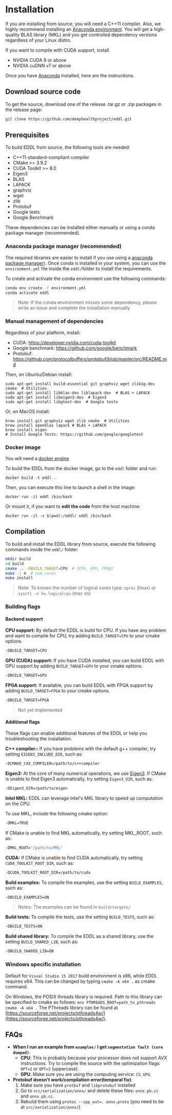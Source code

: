 # Installation

If you are installing from source, you will need a C++11 compiler. Also, we highly recommend installing an [Anaconda environment](https://docs.conda.io/en/latest/miniconda.html). 
You will get a high-quality BLAS library (MKL) and you get controlled dependency versions regardless of your Linux distro.

If you want to compile with CUDA support, install

- NVIDIA CUDA 9 or above
- NVIDIA cuDNN v7 or above

Once you have [Anaconda](https://docs.conda.io/en/latest/miniconda.html) installed, here are the instructions.


## Download source code

To get the source, download one of the release .tar.gz or .zip packages in the release page:

```bash
git clone https://github.com/deephealthproject/eddl.git
```


## Prerequisites

To build EDDL from source, the following tools are needed:

- C++11-standard-compliant compiler
- CMake >= 3.9.2
- CUDA Toolkit >= 8.0
- Eigen3
- BLAS
- LAPACK
- graphviz
- wget
- zlib
- Protobuf
- Google tests
- Google Benchmark

These dependencies can be installed either manually or using a conda package manager (recommended).


### Anaconda package manager (recommended)

The required libraries are easier to install if you use using a [anaconda package manager](https://docs.conda.io/en/latest/miniconda.html)).
Once conda is installed in your system, you can use the `environment.yml` file inside the `eddl/`folder to install the requirements.

To create and activate the conda environment use the following commands:

```bash
conda env create -f environment.yml
conda activate eddl
```

> Note:
> If the conda environment misses some dependency, please write an issue and complete the installation manually


### Manual management of dependencies

Regardless of your platform, install:

- CUDA: https://developer.nvidia.com/cuda-toolkit
- Google benchmark: https://github.com/google/benchmark
- Protobuf: https://github.com/protocolbuffers/protobuf/blob/master/src/README.md

Then, on Ubuntu/Debian install:

```
sudo apt-get install build-essential git graphviz wget zlib1g-dev cmake  # Utilities
sudo apt-get install libblas-dev liblapack-dev  # BLAS + LAPACK
sudo apt-get install libeigen3-dev  # Eigen3
sudo apt-get install libgtest-dev  # Google tests
```

Or, on MacOS install:

```
brew install git graphviz wget zlib cmake  # Utilities
brew install openblas lapack # BLAS + LAPACK
brew install eigen
# Install Google Tests: https://github.com/google/googletest
```


### Docker image

You will need a [docker engine](https://docs.docker.com/install/)

To build the EDDL from the docker image, go to the `eddl` folder and run:

```
docker build -t eddl .
```

Then, you can execute this line to launch a shell in the image:

```
docker run -it eddl /bin/bash
```

Or mount it, if you want to **edit the code** from the host machine:

```
docker run -it -v $(pwd):/eddl/ eddl /bin/bash
```



## Compilation

To build and install the EDDL library from source, execute the following commands inside the `eddl/` folder:

```bash
mkdir build
cd build
cmake .. -DBUILD_TARGET=CPU  # {CPU, GPU, FPGA}
make -j 4  # num_cores
make install
```

> Note:
> To known the number of logical cores type: `nproc` (linux) or `sysctl -n hw.logicalcpu` (mac os)


### Building flags

#### Backend support

**CPU support:**
By default the EDDL is build for CPU. If you have any problem and want to compile for CPU, try adding `BUILD_TARGET=CPU` to your cmake options.

```bash
-DBUILD_TARGET=CPU
```

**GPU (CUDA) support:**
If you have CUDA installed, you can build EDDL with GPU support by adding `BUILD_TARGET=GPU` to your cmake options.

```bash
-DBUILD_TARGET=GPU
```

**FPGA support:**
If available, you can build EDDL with FPGA support by adding `BUILD_TARGET=FPGA` to your cmake options.

```bash
-DBUILD_TARGET=FPGA
```

> Not yet implemented


#### Additional flags

These flags can enable additional features of the EDDL or help you troubleshooting the installation.

**C++ compiler::**
If you have problems with the default g++ compiler, try setting `EIGEN3_INCLUDE_DIR`, such as:

```bash
-DCMAKE_CXX_COMPILER=/path/to/c++compiler
```

**Eigen3:**
At the core of many numerical operations, we use [Eigen3](http://eigen.tuxfamily.org/index.php?title=Main_Page).
If CMake is unable to find Eigen3 automatically, try setting `Eigen3_DIR`, such as:

```bash
-DEigen3_DIR=/path/to/eigen
```

**Intel MKL:**
EDDL can leverage Intel's MKL library to speed up computation on the CPU.

To use MKL, include the following cmake option:

```bash
-DMKL=TRUE
```

If CMake is unable to find MKL automatically, try setting MKL_ROOT, such as:

```bash
-DMKL_ROOT="/path/to/MKL"
```

**CUDA:**
If CMake is unable to find CUDA automatically, try setting `CUDA_TOOLKIT_ROOT_DIR`, such as:

```bash
-DCUDA_TOOLKIT_ROOT_DIR=/path/to/cuda
```

**Build examples:**
To compile the examples, use the setting `BUILD_EXAMPLES`, such as:

```bash
-DBUILD_EXAMPLES=ON
```

> Notes: The examples can be found in `build/targets/`


**Build tests:**
To compile the tests, use the setting `BUILD_TESTS`, such as:

```bash
-DBUILD_TESTS=ON
```

**Build shared library:**
To compile the EDDL as a shared library, use the setting `BUILD_SHARED_LIB`, such as:

```bash
-DBUILD_SHARED_LIB=ON
```


### Windows specific installation

Default for `Visual Studio 15 2017` build environment is x86, while EDDL requires x64. This can be changed by typing `cmake -A x64 .` as cmake command.

On Windows, the POSIX threads library is required. Path to this library can be specified to cmake as follows: `env PTHREADS_ROOT=path_to_pthreads cmake -A x64 .`
The PThreads library can be found at [https://sourceforge.net/projects/pthreads4w/](https://sourceforge.net/projects/pthreads4w/).

## FAQs

- **When I run an example from `examples/` I get `segmentation fault (core dumped)`**:
    - **CPU**: This is probably because your processor does not support
    AVX instructions. Try to compile the source with the optimization flags: `OPT=2` or `OPT=3` (uppercase).
    - **GPU**: Make sure you are using the computing service: `CS_GPU`.
- **Protobuf doesn't work/compilation error(temporal fix)**:
    1) Make sure you have `protbuf` and `libprotobuf` installed
    2) Go to `src/serialization/onnx/` and delete these files: `onnx.pb.cc` and `onnx.pb.cc`.
    3) Rebuild them using `protoc --cpp_out=. onnx.proto` (you need to be at `src/serialization/onnx/`)
